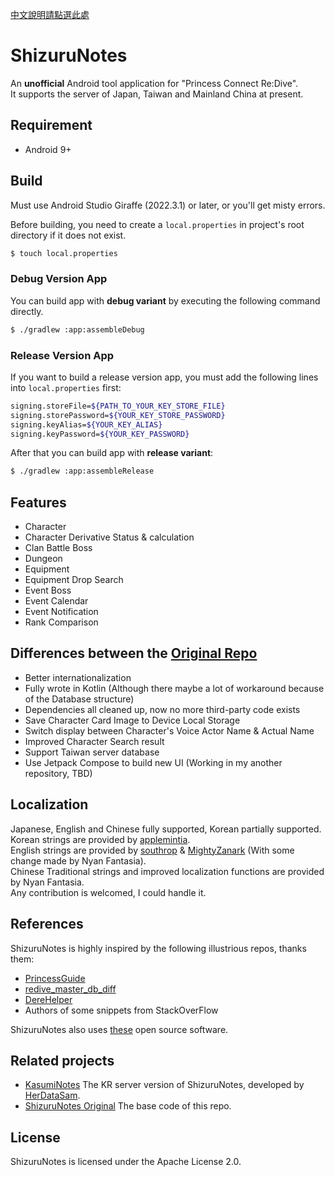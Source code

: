 [中文說明請點選此處](README_TW.md)

# ShizuruNotes
An **unofficial** Android tool application for "Princess Connect Re:Dive".  
It supports the server of Japan, Taiwan and Mainland China at present.

## Requirement
* Android 9+

## Build
Must use Android Studio Giraffe (2022.3.1) or later, or you'll get misty errors.  

Before building, you need to create a `local.properties` in project's root directory if it does not exist.

```sh
$ touch local.properties
```

### Debug Version App
You can build app with **debug variant** by executing the following command directly. 

```sh
$ ./gradlew :app:assembleDebug
```

### Release Version App
If you want to build a release version app, you must add the following lines into `local.properties` first:

```sh
signing.storeFile=${PATH_TO_YOUR_KEY_STORE_FILE}
signing.storePassword=${YOUR_KEY_STORE_PASSWORD}
signing.keyAlias=${YOUR_KEY_ALIAS}
signing.keyPassword=${YOUR_KEY_PASSWORD}
```

After that you can build app with **release variant**:

```sh
$ ./gradlew :app:assembleRelease
```

## Features
* Character 
* Character Derivative Status & calculation 
* Clan Battle Boss 
* Dungeon 
* Equipment 
* Equipment Drop Search 
* Event Boss 
* Event Calendar 
* Event Notification 
* Rank Comparison   

## Differences between the [Original Repo](https://github.com/MalitsPlus/ShizuruNotes)
* Better internationalization
* Fully wrote in Kotlin (Although there maybe a lot of workaround because of the Database structure)
* Dependencies all cleaned up, now no more third-party code exists
* Save Character Card Image to Device Local Storage
* Switch display between Character's Voice Actor Name & Actual Name
* Improved Character Search result
* Support Taiwan server database
* Use Jetpack Compose to build new UI (Working in my another repository, TBD)

## Localization  
Japanese, English and Chinese fully supported, Korean partially supported.  
Korean strings are provided by [applemintia](https://twitter.com/_applemintia).  
English strings are provided by [southrop](https://github.com/southrop) & [MightyZanark](https://github.com/MightyZanark) (With some change made by Nyan Fantasia).  
Chinese Traditional strings and improved localization functions are provided by Nyan Fantasia.  
Any contribution is welcomed, I could handle it.

## References
ShizuruNotes is highly inspired by the following illustrious repos, thanks them:
* [PrincessGuide](https://github.com/superk589/PrincessGuide)
* [redive_master_db_diff](https://github.com/esterTion/redive_master_db_diff)
* [DereHelper](https://github.com/Lazyeraser/DereHelper)
* Authors of some snippets from StackOverFlow

ShizuruNotes also uses [these](OPENSOURCE.md) open source software.

## Related projects
* [KasumiNotes](https://github.com/HerDataSam/KasumiNotes) The KR server version of ShizuruNotes, developed by [HerDataSam](https://github.com/HerDataSam).  
* [ShizuruNotes Original](https://github.com/MalitsPlus/ShizuruNotes) The base code of this repo.
 
## License 
ShizuruNotes is licensed under the Apache License 2.0. 
